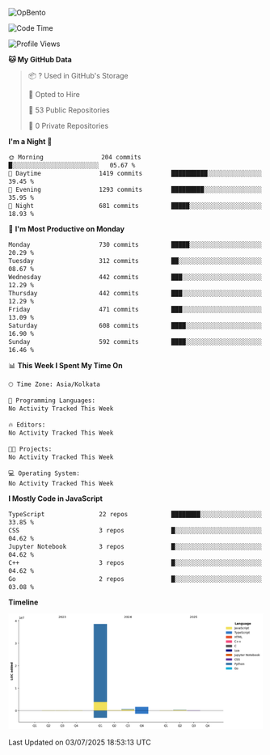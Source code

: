 ![OpBento](https://firebasestorage.googleapis.com/v0/b/smartkaksha-fe32c.appspot.com/o/opbento%2Fparthkapoor-dev3db8f.png?alt=media)

<!--START_SECTION:waka-->
![Code Time](http://img.shields.io/badge/Code%20Time-0%20secs-blue)

![Profile Views](http://img.shields.io/badge/Profile%20Views-87-blue)

**🐱 My GitHub Data** 

> 📦 ? Used in GitHub's Storage 
 > 
> 💼 Opted to Hire
 > 
> 📜 53 Public Repositories 
 > 
> 🔑 0 Private Repositories 
 > 
**I'm a Night 🦉** 

```text
🌞 Morning                204 commits         █░░░░░░░░░░░░░░░░░░░░░░░░   05.67 % 
🌆 Daytime                1419 commits        ██████████░░░░░░░░░░░░░░░   39.45 % 
🌃 Evening                1293 commits        █████████░░░░░░░░░░░░░░░░   35.95 % 
🌙 Night                  681 commits         █████░░░░░░░░░░░░░░░░░░░░   18.93 % 
```
📅 **I'm Most Productive on Monday** 

```text
Monday                   730 commits         █████░░░░░░░░░░░░░░░░░░░░   20.29 % 
Tuesday                  312 commits         ██░░░░░░░░░░░░░░░░░░░░░░░   08.67 % 
Wednesday                442 commits         ███░░░░░░░░░░░░░░░░░░░░░░   12.29 % 
Thursday                 442 commits         ███░░░░░░░░░░░░░░░░░░░░░░   12.29 % 
Friday                   471 commits         ███░░░░░░░░░░░░░░░░░░░░░░   13.09 % 
Saturday                 608 commits         ████░░░░░░░░░░░░░░░░░░░░░   16.90 % 
Sunday                   592 commits         ████░░░░░░░░░░░░░░░░░░░░░   16.46 % 
```


📊 **This Week I Spent My Time On** 

```text
🕑︎ Time Zone: Asia/Kolkata

💬 Programming Languages: 
No Activity Tracked This Week

🔥 Editors: 
No Activity Tracked This Week

🐱‍💻 Projects: 
No Activity Tracked This Week

💻 Operating System: 
No Activity Tracked This Week
```

**I Mostly Code in JavaScript** 

```text
TypeScript               22 repos            ████████░░░░░░░░░░░░░░░░░   33.85 % 
CSS                      3 repos             █░░░░░░░░░░░░░░░░░░░░░░░░   04.62 % 
Jupyter Notebook         3 repos             █░░░░░░░░░░░░░░░░░░░░░░░░   04.62 % 
C++                      3 repos             █░░░░░░░░░░░░░░░░░░░░░░░░   04.62 % 
Go                       2 repos             █░░░░░░░░░░░░░░░░░░░░░░░░   03.08 % 
```



**Timeline**

![Lines of Code chart](https://raw.githubusercontent.com/ParthKapoor-dev/ParthKapoor-dev/main/assets/bar_graph.png)


 Last Updated on 03/07/2025 18:53:13 UTC
<!--END_SECTION:waka-->
